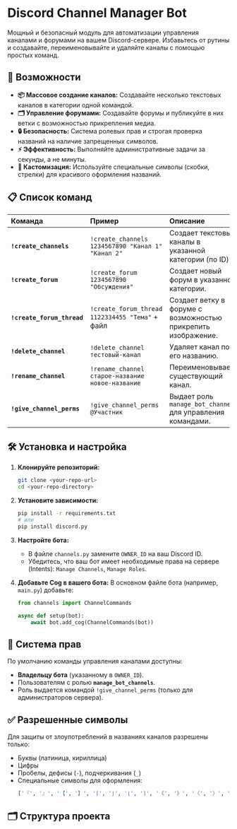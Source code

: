 # Discord Channel Manager Bot

Мощный и безопасный модуль для автоматизации управления каналами и форумами на вашем Discord-сервере. Избавьтесь от рутины и создавайте, переименовывайте и удаляйте каналы с помощью простых команд.

## 🚀 Возможности

- **📦 Массовое создание каналов:** Создавайте несколько текстовых каналов в категории одной командой.
- **🗂️ Управление форумами:** Создавайте форумы и публикуйте в них ветки с возможностью прикрепления медиа.
- **🔒 Безопасность:** Система ролевых прав и строгая проверка названий на наличие запрещенных символов.
- **⚡ Эффективность:** Выполняйте административные задачи за секунды, а не минуты.
- **🎨 Кастомизация:** Используйте специальные символы (скобки, стрелки) для красивого оформления названий.

## 📋 Список команд

| Команда | Пример | Описание | Права |
| :--- | :--- | :--- | :--- |
| **`!create_channels`** | `!create_channels 1234567890 "Канал 1" "Канал 2"` | Создает текстовые каналы в указанной категории (по ID). | Владелец / Роль |
| **`!create_forum`** | `!create_forum 1234567890 "Обсуждения"` | Создает новый форум в указанной категории. | Владелец / Роль |
| **`!create_forum_thread`** | `!create_forum_thread 1122334455 "Тема"` + файл | Создает ветку в форуме с возможностью прикрепить изображение. | Владелец / Роль |
| **`!delete_channel`** | `!delete_channel тестовый-канал` | Удаляет канал по его названию. | Владелец / Роль |
| **`!rename_channel`** | `!rename_channel старое-название новое-название` | Переименовывает существующий канал. | Владелец / Роль |
| **`!give_channel_perms`** | `!give_channel_perms @Участник` | Выдает роль `manage_bot_channels` для управления командами. | Только Администраторы |

## 🛠️ Установка и настройка

1.  **Клонируйте репозиторий:**
    ```bash
    git clone <your-repo-url>
    cd <your-repo-directory>
    ```

2.  **Установите зависимости:**
    ```bash
    pip install -r requirements.txt
    # или
    pip install discord.py
    ```

3.  **Настройте бота:**
    *   В файле `channels.py` замените `OWNER_ID` на ваш Discord ID.
    *   Убедитесь, что ваш бот имеет необходимые права на сервере (Intents): `Manage Channels`, `Manage Roles`.

4.  **Добавьте Cog в вашего бота:**
    В основном файле бота (например, `main.py`) добавьте:
    ```python
    from channels import ChannelCommands

    async def setup(bot):
        await bot.add_cog(ChannelCommands(bot))
    ```

## 🔐 Система прав

По умолчанию команды управления каналами доступны:
*   **Владельцу бота** (указанному в `OWNER_ID`).
*   Пользователям с ролью **`manage_bot_channels`**.
*   Роль выдается командой `!give_channel_perms` (только для администраторов сервера).

## ✅ Разрешенные символы

Для защиты от злоупотреблений в названиях каналов разрешены только:
*   Буквы (латиница, кириллица)
*   Цифры
*   Пробелы, дефисы (`-`), подчеркивания (`_`)
*   Специальные символы для оформления:
    ```python
    ['『', '』', '【', '】', '⌈', '⌋', '⌊', '⌉', '《', '》', '〈', '〉', '⸨', '⸩', '〔', '〕', '⟦', '⟧', '⦑', '⦒', '⟬', '⟭', '➤', '➜', '➠', '➥', '➩', '➪', '➲', '➵', '⮕', '⭆', '↠', '↣', '⟶', '⟿', '⭢', '⇨']
    ```

## 🗂️ Структура проекта

